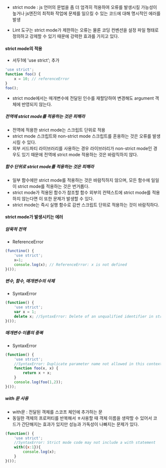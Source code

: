 - strict mode : js 언어의 문법을 좀 더 엄격히 적용하여 오류를 발생시킬 가능성이 높거나 js엔진의 최적화 작업에 문제를 일으킬 수 있는 코드에 대해 명시적인 에러를 발생

- Lint 도구는 strict mode가 제한하는 오류는 물론 코딩 컨벤션을 설정 파일 형태로 정의하고 강제할 수 있기 때문에 강력한 효과를 가지고 있다.

#### strict mode의 적용
- 서두1에 'use strict'; 추가
```js
'use strict';
function foo() {
	x = 10; // referenceError
}
foo();
```
- strict mode에서는 매개변수에 전달된 인수를 재할당하여 변경해도 argument 객체에 반영되지 않는다.
##### 전역에 strict mode를 적용하는 것은 피해라
- 전역에 적용한 strict mode는 스크립트 단위로 적용
- strict mode 스크립트와 non-strict mode 스크립트를 혼용하는 것은 오류를 발생시킬 수 있다.
- 외부 서드파티 라이브러리를 사용하는 경우 라이브러리가 non-strict mode인 경우도 있기 때문에 전역에 strict mode 적용하는 것은 바람직하지 않다.

##### 함수 단위로 strict mode를 적용하는 것은 피해라
- 일부 함수에만 strict mode를 적용하는 것은 바람직하지 않으며, 모든 함수에 일일이 strict mode를 적용하는 것은 번거롭다.
- strict mode가 적용된 함수가 참조할 함수 외부의 컨텍스트에 strict mode를 적용하지 않는다면 이 또한 문제가 발생할 수 있다.
- strict mode는 즉시 실행 함수로 감싼 스크립트 단위로 적용하는 것이 바람직하다.

#### strict mode가 발생시키는 에러
##### 암묵적 전역
- ReferenceError
``` js
(functino() {
	'use strict';
	x=1;
	console.log(x); // ReferenceError: x is not defined
}());
```

##### 변수, 함수, 매개변수의 삭제
- SyntaxError
``` js
(function() {
	'use strict';
	var x = 1;
	delete x; //SyntaxError: Delete of an unqualified identifier in strict mode.
}());
```

##### 매개변수 이름의 중복
- SyntaxError
``` js
(function() {
	'use strict';
	//SyntaxError: Duplicate parameter name not allowed in this context
	function foo(x, x) {
		return x + x;	
	}
	console.log(foo(1,2));
}());
```

##### with 문 사용
- with문 : 전달된 객체를 스코프 체인에 추가하는 문
- 동일한 객체의 프로퍼티를 반복해서 ㅎ사용할 때 객체 이름을 생략할 수 있어서 코드가 간단해지는 효과가 있지만 성능과 가독성이 나빠지는 문제가 있다.
```js
(function() {
	'use strict';
	//SyntaxError: Strict mode code may not include a with statement
	with({x:1}){
		console.log(x);
	}
}());
```